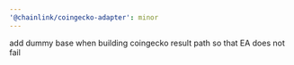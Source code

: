 ```yaml
---
'@chainlink/coingecko-adapter': minor
---
```


add dummy base when building coingecko result path so that EA does not fail
